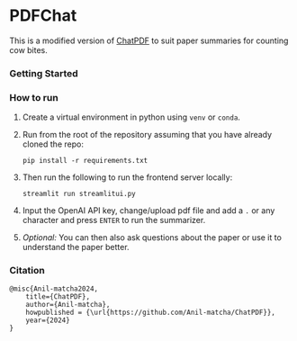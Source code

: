 # PDFChat

This is a modified version of [ChatPDF](https://www.thesamur.ai/chatpdf-alternative) to suit paper summaries for counting cow bites.

### Getting Started

### How to run

1. Create a virtual environment in python using `venv` or `conda`.

2. Run from the root of the repository assuming that you have already cloned the repo:
   ```
   pip install -r requirements.txt
   ```

4. Then run the following to run the frontend server locally:
   ```
   streamlit run streamlitui.py
   ```
   
5. Input the OpenAI API key, change/upload pdf file and add a `.` or any character and press `ENTER` to run the summarizer.
6. *Optional:* You can then also ask questions about the paper or use it to understand the paper better.

### Citation
```
@misc{Anil-matcha2024,
    title={ChatPDF},
    author={Anil-matcha},
    howpublished = {\url{https://github.com/Anil-matcha/ChatPDF}},
    year={2024}
}
```
